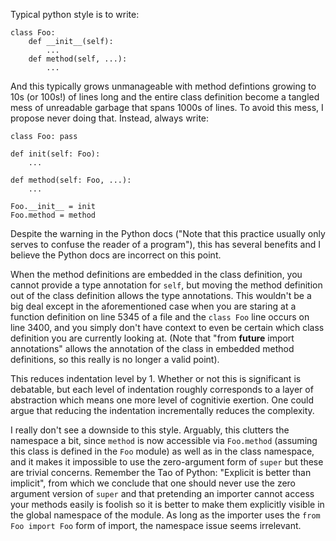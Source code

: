 
Typical python style is to write:
~~~~
class Foo:
	def __init__(self):
		...
	def method(self, ...):
		...
~~~~

And this typically grows unmanageable with method defintions growing
to 10s (or 100s!) of lines long and the entire class definition become
a tangled mess of unreadable garbage that spans 1000s of lines.  To
avoid this mess, I propose never doing that.  Instead, always write:

~~~~
class Foo: pass

def init(self: Foo):
	...

def method(self: Foo, ...):
	...

Foo.__init__ = init
Foo.method = method
~~~~

Despite the warning in the Python docs ("Note that this practice
usually only serves to confuse the reader of a program"), this has
several benefits and I believe the Python docs are incorrect on
this point.

When the method definitions are embedded in the class definition,
you cannot provide a type annotation for `self`, but moving the
method definition out of the class definition allows the type
annotations.  This wouldn't be a big deal except in the aforementioned
case when you are staring at a function definition on line 5345 of
a file and the `class Foo` line occurs on line 3400, and you simply
don't have context to even be certain which class definition you
are currently looking at.  (Note that "from __future__ import annotations"
allows the annotation of the class in embedded method definitions,
so this really is no longer a valid point).

This reduces indentation level by 1.  Whether or not this is
significant is debatable, but each level of indentation roughly
corresponds to a layer of abstraction which means one more level
of cognitivie exertion.  One could argue that reducing the indentation
incrementally reduces the complexity.

I really don't see a downside to this style.  Arguably, this clutters
the namespace a bit, since `method` is now accessible via `Foo.method`
(assuming this class is defined in the `Foo` module) as well as in
the class namespace, and it makes it impossible to use the zero-argument
form of `super` but these are trivial concerns.  Remember the Tao
of Python: "Explicit is better than implicit", from which we conclude
that one should never use the zero argument version of `super` and
that pretending an importer cannot access your methods easily is
foolish so it is better to make them explicitly visible in the
global namespace of the module.  As long as the importer uses the
`from Foo import Foo` form of import, the namespace issue seems
irrelevant.
